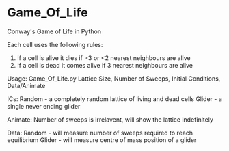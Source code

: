 # Game_Of_Life
Conway's Game of Life in Python

Each cell uses the following rules:
1) If a cell is alive it dies if >3 or <2 nearest neighbours are alive
2) If a cell is dead it comes alive if 3 nearest neighbours are alive

Usage: Game_Of_Life.py Lattice Size, Number of Sweeps, Initial Conditions, Data/Animate

ICs: 
Random - a completely random lattice of living and dead cells
Glider - a single never ending glider 

Animate: 
Number of sweeps is irrelavent, will show the lattice indefinitely

Data: 
Random - will measure number of sweeps required to reach equilibrium 
Glider - will measure centre of mass position of a glider
